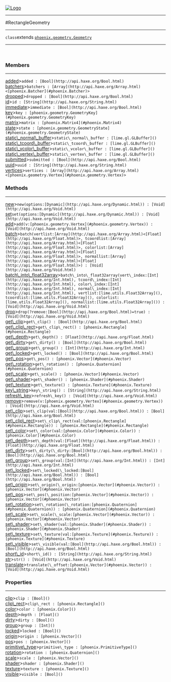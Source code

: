 
[![Logo](../../../images/logo.png)](../../../api/index.html)

---



#RectangleGeometry



---

`class`extends <code><span>[phoenix.geometry.Geometry]()</span></code>
<span class="meta">

</span>


---

&nbsp;
&nbsp;

<h3>Members</h3> <hr/><span class="member apipage">
            <a name="added"><a class="lift" href="#added">added</a></a><a title="inherited from phoenix.geometry.Geometry" class="tooltip inherited">&gt;</a><code class="signature apipage">added : [Bool](http://api.haxe.org/Bool.html)</code><br/></span>
        <span class="small_desc_flat"></span><span class="member apipage">
            <a name="batchers"><a class="lift" href="#batchers">batchers</a></a><a title="inherited from phoenix.geometry.Geometry" class="tooltip inherited">&gt;</a><code class="signature apipage">batchers : [Array](http://api.haxe.org/Array.html)&lt;[phoenix.Batcher](#phoenix.Batcher)&gt;</code><br/></span>
        <span class="small_desc_flat"></span><span class="member apipage">
            <a name="dropped"><a class="lift" href="#dropped">dropped</a></a><a title="inherited from phoenix.geometry.Geometry" class="tooltip inherited">&gt;</a><code class="signature apipage">dropped : [Bool](http://api.haxe.org/Bool.html)</code><br/></span>
        <span class="small_desc_flat"></span><span class="member apipage">
            <a name="id"><a class="lift" href="#id">id</a></a><a title="inherited from phoenix.geometry.Geometry" class="tooltip inherited">&gt;</a><code class="signature apipage">id : [String](http://api.haxe.org/String.html)</code><br/></span>
        <span class="small_desc_flat"></span><span class="member apipage">
            <a name="immediate"><a class="lift" href="#immediate">immediate</a></a><a title="inherited from phoenix.geometry.Geometry" class="tooltip inherited">&gt;</a><code class="signature apipage">immediate : [Bool](http://api.haxe.org/Bool.html)</code><br/></span>
        <span class="small_desc_flat"></span><span class="member apipage">
            <a name="key"><a class="lift" href="#key">key</a></a><a title="inherited from phoenix.geometry.Geometry" class="tooltip inherited">&gt;</a><code class="signature apipage">key : [phoenix.geometry.GeometryKey](#phoenix.geometry.GeometryKey)</code><br/></span>
        <span class="small_desc_flat"></span><span class="member apipage">
            <a name="matrix"><a class="lift" href="#matrix">matrix</a></a><a title="inherited from phoenix.geometry.Geometry" class="tooltip inherited">&gt;</a><code class="signature apipage">matrix : [phoenix.Matrix4](#phoenix.Matrix4)</code><br/></span>
        <span class="small_desc_flat"></span><span class="member apipage">
            <a name="state"><a class="lift" href="#state">state</a></a><a title="inherited from phoenix.geometry.Geometry" class="tooltip inherited">&gt;</a><code class="signature apipage">state : [phoenix.geometry.GeometryState](#phoenix.geometry.GeometryState)</code><br/></span>
        <span class="small_desc_flat"></span><span class="member apipage">
            <a name="static_normal_buffer"><a class="lift" href="#static_normal_buffer">static\_normal\_buffer</a></a><a title="inherited from phoenix.geometry.Geometry" class="tooltip inherited">&gt;</a><code class="signature apipage">static\_normal\_buffer : [lime.gl.GLBuffer]()</code><br/></span>
        <span class="small_desc_flat"></span><span class="member apipage">
            <a name="static_tcoord_buffer"><a class="lift" href="#static_tcoord_buffer">static\_tcoord\_buffer</a></a><a title="inherited from phoenix.geometry.Geometry" class="tooltip inherited">&gt;</a><code class="signature apipage">static\_tcoord\_buffer : [lime.gl.GLBuffer]()</code><br/></span>
        <span class="small_desc_flat"></span><span class="member apipage">
            <a name="static_vcolor_buffer"><a class="lift" href="#static_vcolor_buffer">static\_vcolor\_buffer</a></a><a title="inherited from phoenix.geometry.Geometry" class="tooltip inherited">&gt;</a><code class="signature apipage">static\_vcolor\_buffer : [lime.gl.GLBuffer]()</code><br/></span>
        <span class="small_desc_flat"></span><span class="member apipage">
            <a name="static_vertex_buffer"><a class="lift" href="#static_vertex_buffer">static\_vertex\_buffer</a></a><a title="inherited from phoenix.geometry.Geometry" class="tooltip inherited">&gt;</a><code class="signature apipage">static\_vertex\_buffer : [lime.gl.GLBuffer]()</code><br/></span>
        <span class="small_desc_flat"></span><span class="member apipage">
            <a name="submitted"><a class="lift" href="#submitted">submitted</a></a><a title="inherited from phoenix.geometry.Geometry" class="tooltip inherited">&gt;</a><code class="signature apipage">submitted : [Bool](http://api.haxe.org/Bool.html)</code><br/></span>
        <span class="small_desc_flat"></span><span class="member apipage">
            <a name="uuid"><a class="lift" href="#uuid">uuid</a></a><a title="inherited from phoenix.geometry.Geometry" class="tooltip inherited">&gt;</a><code class="signature apipage">uuid : [String](http://api.haxe.org/String.html)</code><br/></span>
        <span class="small_desc_flat"></span><span class="member apipage">
            <a name="vertices"><a class="lift" href="#vertices">vertices</a></a><a title="inherited from phoenix.geometry.Geometry" class="tooltip inherited">&gt;</a><code class="signature apipage">vertices : [Array](http://api.haxe.org/Array.html)&lt;[phoenix.geometry.Vertex](#phoenix.geometry.Vertex)&gt;</code><br/></span>
        <span class="small_desc_flat"></span>

<h3>Methods</h3> <hr/><span class="method apipage">
            <a name="new"><a class="lift" href="#new">new</a></a><a title="inherited from phoenix.geometry.Geometry" class="tooltip inherited">&gt;</a><code class="signature apipage">new(options:<span>[Dynamic](http://api.haxe.org/Dynamic.html)</span>) : [Void](http://api.haxe.org/Void.html)</code><br/><span class="small_desc_flat"></span>
        </span>
    <span class="method apipage">
            <a name="set"><a class="lift" href="#set">set</a></a><code class="signature apipage">set(options:<span>[Dynamic](http://api.haxe.org/Dynamic.html)</span>) : [Void](http://api.haxe.org/Void.html)</code><br/><span class="small_desc_flat"></span>
        </span>
    <span class="method apipage">
            <a name="add"><a class="lift" href="#add">add</a></a><a title="inherited from phoenix.geometry.Geometry" class="tooltip inherited">&gt;</a><code class="signature apipage">add(v:<span>[phoenix.geometry.Vertex](#phoenix.geometry.Vertex)</span>) : [Void](http://api.haxe.org/Void.html)</code><br/><span class="small_desc_flat"></span>
        </span>
    <span class="method apipage">
            <a name="batch"><a class="lift" href="#batch">batch</a></a><a title="inherited from phoenix.geometry.Geometry" class="tooltip inherited">&gt;</a><code class="signature apipage">batch(vertlist:<span>[Array](http://api.haxe.org/Array.html)&lt;[Float](http://api.haxe.org/Float.html)&gt;</span>, tcoordlist:<span>[Array](http://api.haxe.org/Array.html)&lt;[Float](http://api.haxe.org/Float.html)&gt;</span>, colorlist:<span>[Array](http://api.haxe.org/Array.html)&lt;[Float](http://api.haxe.org/Float.html)&gt;</span>, normallist:<span>[Array](http://api.haxe.org/Array.html)&lt;[Float](http://api.haxe.org/Float.html)&gt;</span>) : [Void](http://api.haxe.org/Void.html)</code><br/><span class="small_desc_flat"></span>
        </span>
    <span class="method apipage">
            <a name="batch_into_float32array"><a class="lift" href="#batch_into_float32array">batch\_into\_float32array</a></a><a title="inherited from phoenix.geometry.Geometry" class="tooltip inherited">&gt;</a><code class="signature apipage">batch\_into\_float32array(vert\_index:<span>[Int](http://api.haxe.org/Int.html)</span>, tcoord\_index:<span>[Int](http://api.haxe.org/Int.html)</span>, color\_index:<span>[Int](http://api.haxe.org/Int.html)</span>, normal\_index:<span>[Int](http://api.haxe.org/Int.html)</span>, vertlist:<span>[lime.utils.Float32Array]()</span>, tcoordlist:<span>[lime.utils.Float32Array]()</span>, colorlist:<span>[lime.utils.Float32Array]()</span>, normallist:<span>[lime.utils.Float32Array]()</span>) : [Void](http://api.haxe.org/Void.html)</code><br/><span class="small_desc_flat"></span>
        </span>
    <span class="method apipage">
            <a name="drop"><a class="lift" href="#drop">drop</a></a><a title="inherited from phoenix.geometry.Geometry" class="tooltip inherited">&gt;</a><code class="signature apipage">drop(?remove:<span>[Bool](http://api.haxe.org/Bool.html)=true</span>) : [Void](http://api.haxe.org/Void.html)</code><br/><span class="small_desc_flat"></span>
        </span>
    <span class="method apipage">
            <a name="get_clip"><a class="lift" href="#get_clip">get\_clip</a></a><a title="inherited from phoenix.geometry.Geometry" class="tooltip inherited">&gt;</a><code class="signature apipage">get\_clip() : [Bool](http://api.haxe.org/Bool.html)</code><br/><span class="small_desc_flat"></span>
        </span>
    <span class="method apipage">
            <a name="get_clip_rect"><a class="lift" href="#get_clip_rect">get\_clip\_rect</a></a><a title="inherited from phoenix.geometry.Geometry" class="tooltip inherited">&gt;</a><code class="signature apipage">get\_clip\_rect() : [phoenix.Rectangle](#phoenix.Rectangle)</code><br/><span class="small_desc_flat"></span>
        </span>
    <span class="method apipage">
            <a name="get_depth"><a class="lift" href="#get_depth">get\_depth</a></a><a title="inherited from phoenix.geometry.Geometry" class="tooltip inherited">&gt;</a><code class="signature apipage">get\_depth() : [Float](http://api.haxe.org/Float.html)</code><br/><span class="small_desc_flat"></span>
        </span>
    <span class="method apipage">
            <a name="get_dirty"><a class="lift" href="#get_dirty">get\_dirty</a></a><a title="inherited from phoenix.geometry.Geometry" class="tooltip inherited">&gt;</a><code class="signature apipage">get\_dirty() : [Bool](http://api.haxe.org/Bool.html)</code><br/><span class="small_desc_flat"></span>
        </span>
    <span class="method apipage">
            <a name="get_group"><a class="lift" href="#get_group">get\_group</a></a><a title="inherited from phoenix.geometry.Geometry" class="tooltip inherited">&gt;</a><code class="signature apipage">get\_group() : [Int](http://api.haxe.org/Int.html)</code><br/><span class="small_desc_flat"></span>
        </span>
    <span class="method apipage">
            <a name="get_locked"><a class="lift" href="#get_locked">get\_locked</a></a><a title="inherited from phoenix.geometry.Geometry" class="tooltip inherited">&gt;</a><code class="signature apipage">get\_locked() : [Bool](http://api.haxe.org/Bool.html)</code><br/><span class="small_desc_flat"></span>
        </span>
    <span class="method apipage">
            <a name="get_pos"><a class="lift" href="#get_pos">get\_pos</a></a><a title="inherited from phoenix.geometry.Geometry" class="tooltip inherited">&gt;</a><code class="signature apipage">get\_pos() : [phoenix.Vector](#phoenix.Vector)</code><br/><span class="small_desc_flat"></span>
        </span>
    <span class="method apipage">
            <a name="get_rotation"><a class="lift" href="#get_rotation">get\_rotation</a></a><a title="inherited from phoenix.geometry.Geometry" class="tooltip inherited">&gt;</a><code class="signature apipage">get\_rotation() : [phoenix.Quaternion](#phoenix.Quaternion)</code><br/><span class="small_desc_flat"></span>
        </span>
    <span class="method apipage">
            <a name="get_scale"><a class="lift" href="#get_scale">get\_scale</a></a><a title="inherited from phoenix.geometry.Geometry" class="tooltip inherited">&gt;</a><code class="signature apipage">get\_scale() : [phoenix.Vector](#phoenix.Vector)</code><br/><span class="small_desc_flat"></span>
        </span>
    <span class="method apipage">
            <a name="get_shader"><a class="lift" href="#get_shader">get\_shader</a></a><a title="inherited from phoenix.geometry.Geometry" class="tooltip inherited">&gt;</a><code class="signature apipage">get\_shader() : [phoenix.Shader](#phoenix.Shader)</code><br/><span class="small_desc_flat"></span>
        </span>
    <span class="method apipage">
            <a name="get_texture"><a class="lift" href="#get_texture">get\_texture</a></a><a title="inherited from phoenix.geometry.Geometry" class="tooltip inherited">&gt;</a><code class="signature apipage">get\_texture() : [phoenix.Texture](#phoenix.Texture)</code><br/><span class="small_desc_flat"></span>
        </span>
    <span class="method apipage">
            <a name="key_string"><a class="lift" href="#key_string">key\_string</a></a><a title="inherited from phoenix.geometry.Geometry" class="tooltip inherited">&gt;</a><code class="signature apipage">key\_string() : [String](http://api.haxe.org/String.html)</code><br/><span class="small_desc_flat"></span>
        </span>
    <span class="method apipage">
            <a name="refresh_key"><a class="lift" href="#refresh_key">refresh\_key</a></a><a title="inherited from phoenix.geometry.Geometry" class="tooltip inherited">&gt;</a><code class="signature apipage">refresh\_key() : [Void](http://api.haxe.org/Void.html)</code><br/><span class="small_desc_flat"></span>
        </span>
    <span class="method apipage">
            <a name="remove"><a class="lift" href="#remove">remove</a></a><a title="inherited from phoenix.geometry.Geometry" class="tooltip inherited">&gt;</a><code class="signature apipage">remove(v:<span>[phoenix.geometry.Vertex](#phoenix.geometry.Vertex)</span>) : [Void](http://api.haxe.org/Void.html)</code><br/><span class="small_desc_flat"></span>
        </span>
    <span class="method apipage">
            <a name="set_clip"><a class="lift" href="#set_clip">set\_clip</a></a><a title="inherited from phoenix.geometry.Geometry" class="tooltip inherited">&gt;</a><code class="signature apipage">set\_clip(val:<span>[Bool](http://api.haxe.org/Bool.html)</span>) : [Bool](http://api.haxe.org/Bool.html)</code><br/><span class="small_desc_flat"></span>
        </span>
    <span class="method apipage">
            <a name="set_clip_rect"><a class="lift" href="#set_clip_rect">set\_clip\_rect</a></a><a title="inherited from phoenix.geometry.Geometry" class="tooltip inherited">&gt;</a><code class="signature apipage">set\_clip\_rect(val:<span>[phoenix.Rectangle](#phoenix.Rectangle)</span>) : [phoenix.Rectangle](#phoenix.Rectangle)</code><br/><span class="small_desc_flat"></span>
        </span>
    <span class="method apipage">
            <a name="set_color"><a class="lift" href="#set_color">set\_color</a></a><a title="inherited from phoenix.geometry.Geometry" class="tooltip inherited">&gt;</a><code class="signature apipage">set\_color(val:<span>[phoenix.Color](#phoenix.Color)</span>) : [phoenix.Color](#phoenix.Color)</code><br/><span class="small_desc_flat"></span>
        </span>
    <span class="method apipage">
            <a name="set_depth"><a class="lift" href="#set_depth">set\_depth</a></a><a title="inherited from phoenix.geometry.Geometry" class="tooltip inherited">&gt;</a><code class="signature apipage">set\_depth(val:<span>[Float](http://api.haxe.org/Float.html)</span>) : [Float](http://api.haxe.org/Float.html)</code><br/><span class="small_desc_flat"></span>
        </span>
    <span class="method apipage">
            <a name="set_dirty"><a class="lift" href="#set_dirty">set\_dirty</a></a><a title="inherited from phoenix.geometry.Geometry" class="tooltip inherited">&gt;</a><code class="signature apipage">set\_dirty(\_dirty:<span>[Bool](http://api.haxe.org/Bool.html)</span>) : [Bool](http://api.haxe.org/Bool.html)</code><br/><span class="small_desc_flat"></span>
        </span>
    <span class="method apipage">
            <a name="set_group"><a class="lift" href="#set_group">set\_group</a></a><a title="inherited from phoenix.geometry.Geometry" class="tooltip inherited">&gt;</a><code class="signature apipage">set\_group(val:<span>[Int](http://api.haxe.org/Int.html)</span>) : [Int](http://api.haxe.org/Int.html)</code><br/><span class="small_desc_flat"></span>
        </span>
    <span class="method apipage">
            <a name="set_locked"><a class="lift" href="#set_locked">set\_locked</a></a><a title="inherited from phoenix.geometry.Geometry" class="tooltip inherited">&gt;</a><code class="signature apipage">set\_locked(\_locked:<span>[Bool](http://api.haxe.org/Bool.html)</span>) : [Bool](http://api.haxe.org/Bool.html)</code><br/><span class="small_desc_flat"></span>
        </span>
    <span class="method apipage">
            <a name="set_origin"><a class="lift" href="#set_origin">set\_origin</a></a><a title="inherited from phoenix.geometry.Geometry" class="tooltip inherited">&gt;</a><code class="signature apipage">set\_origin(\_origin:<span>[phoenix.Vector](#phoenix.Vector)</span>) : [phoenix.Vector](#phoenix.Vector)</code><br/><span class="small_desc_flat"></span>
        </span>
    <span class="method apipage">
            <a name="set_pos"><a class="lift" href="#set_pos">set\_pos</a></a><a title="inherited from phoenix.geometry.Geometry" class="tooltip inherited">&gt;</a><code class="signature apipage">set\_pos(\_position:<span>[phoenix.Vector](#phoenix.Vector)</span>) : [phoenix.Vector](#phoenix.Vector)</code><br/><span class="small_desc_flat"></span>
        </span>
    <span class="method apipage">
            <a name="set_rotation"><a class="lift" href="#set_rotation">set\_rotation</a></a><a title="inherited from phoenix.geometry.Geometry" class="tooltip inherited">&gt;</a><code class="signature apipage">set\_rotation(\_rotation:<span>[phoenix.Quaternion](#phoenix.Quaternion)</span>) : [phoenix.Quaternion](#phoenix.Quaternion)</code><br/><span class="small_desc_flat"></span>
        </span>
    <span class="method apipage">
            <a name="set_scale"><a class="lift" href="#set_scale">set\_scale</a></a><a title="inherited from phoenix.geometry.Geometry" class="tooltip inherited">&gt;</a><code class="signature apipage">set\_scale(\_scale:<span>[phoenix.Vector](#phoenix.Vector)</span>) : [phoenix.Vector](#phoenix.Vector)</code><br/><span class="small_desc_flat"></span>
        </span>
    <span class="method apipage">
            <a name="set_shader"><a class="lift" href="#set_shader">set\_shader</a></a><a title="inherited from phoenix.geometry.Geometry" class="tooltip inherited">&gt;</a><code class="signature apipage">set\_shader(val:<span>[phoenix.Shader](#phoenix.Shader)</span>) : [phoenix.Shader](#phoenix.Shader)</code><br/><span class="small_desc_flat"></span>
        </span>
    <span class="method apipage">
            <a name="set_texture"><a class="lift" href="#set_texture">set\_texture</a></a><a title="inherited from phoenix.geometry.Geometry" class="tooltip inherited">&gt;</a><code class="signature apipage">set\_texture(val:<span>[phoenix.Texture](#phoenix.Texture)</span>) : [phoenix.Texture](#phoenix.Texture)</code><br/><span class="small_desc_flat"></span>
        </span>
    <span class="method apipage">
            <a name="set_visible"><a class="lift" href="#set_visible">set\_visible</a></a><a title="inherited from phoenix.geometry.Geometry" class="tooltip inherited">&gt;</a><code class="signature apipage">set\_visible(val:<span>[Bool](http://api.haxe.org/Bool.html)</span>) : [Bool](http://api.haxe.org/Bool.html)</code><br/><span class="small_desc_flat"></span>
        </span>
    <span class="method apipage">
            <a name="short_id"><a class="lift" href="#short_id">short\_id</a></a><a title="inherited from phoenix.geometry.Geometry" class="tooltip inherited">&gt;</a><code class="signature apipage">short\_id() : [String](http://api.haxe.org/String.html)</code><br/><span class="small_desc_flat"></span>
        </span>
    <span class="method apipage">
            <a name="str"><a class="lift" href="#str">str</a></a><a title="inherited from phoenix.geometry.Geometry" class="tooltip inherited">&gt;</a><code class="signature apipage">str() : [Void](http://api.haxe.org/Void.html)</code><br/><span class="small_desc_flat"></span>
        </span>
    <span class="method apipage">
            <a name="translate"><a class="lift" href="#translate">translate</a></a><a title="inherited from phoenix.geometry.Geometry" class="tooltip inherited">&gt;</a><code class="signature apipage">translate(\_offset:<span>[phoenix.Vector](#phoenix.Vector)</span>) : [Void](http://api.haxe.org/Void.html)</code><br/><span class="small_desc_flat"></span>
        </span>
    

<h3>Properties</h3> <hr/><span class="property apipage">
            <a name="clip"><a class="lift" href="#clip">clip</a></a><a title="inherited from phoenix.geometry.Geometry" class="tooltip inherited">&gt;</a><code class="signature apipage">clip : [Bool]()</code><br/><span class="small_desc_flat"></span>
        </span><span class="property apipage">
            <a name="clip_rect"><a class="lift" href="#clip_rect">clip\_rect</a></a><a title="inherited from phoenix.geometry.Geometry" class="tooltip inherited">&gt;</a><code class="signature apipage">clip\_rect : [phoenix.Rectangle]()</code><br/><span class="small_desc_flat"></span>
        </span><span class="property apipage">
            <a name="color"><a class="lift" href="#color">color</a></a><a title="inherited from phoenix.geometry.Geometry" class="tooltip inherited">&gt;</a><code class="signature apipage">color : [phoenix.Color]()</code><br/><span class="small_desc_flat"></span>
        </span><span class="property apipage">
            <a name="depth"><a class="lift" href="#depth">depth</a></a><a title="inherited from phoenix.geometry.Geometry" class="tooltip inherited">&gt;</a><code class="signature apipage">depth : [Float]()</code><br/><span class="small_desc_flat"></span>
        </span><span class="property apipage">
            <a name="dirty"><a class="lift" href="#dirty">dirty</a></a><a title="inherited from phoenix.geometry.Geometry" class="tooltip inherited">&gt;</a><code class="signature apipage">dirty : [Bool]()</code><br/><span class="small_desc_flat"></span>
        </span><span class="property apipage">
            <a name="group"><a class="lift" href="#group">group</a></a><a title="inherited from phoenix.geometry.Geometry" class="tooltip inherited">&gt;</a><code class="signature apipage">group : [Int]()</code><br/><span class="small_desc_flat"></span>
        </span><span class="property apipage">
            <a name="locked"><a class="lift" href="#locked">locked</a></a><a title="inherited from phoenix.geometry.Geometry" class="tooltip inherited">&gt;</a><code class="signature apipage">locked : [Bool]()</code><br/><span class="small_desc_flat"></span>
        </span><span class="property apipage">
            <a name="origin"><a class="lift" href="#origin">origin</a></a><a title="inherited from phoenix.geometry.Geometry" class="tooltip inherited">&gt;</a><code class="signature apipage">origin : [phoenix.Vector]()</code><br/><span class="small_desc_flat"></span>
        </span><span class="property apipage">
            <a name="pos"><a class="lift" href="#pos">pos</a></a><a title="inherited from phoenix.geometry.Geometry" class="tooltip inherited">&gt;</a><code class="signature apipage">pos : [phoenix.Vector]()</code><br/><span class="small_desc_flat"></span>
        </span><span class="property apipage">
            <a name="primitive_type"><a class="lift" href="#primitive_type">primitive\_type</a></a><a title="inherited from phoenix.geometry.Geometry" class="tooltip inherited">&gt;</a><code class="signature apipage">primitive\_type : [phoenix.PrimitiveType]()</code><br/><span class="small_desc_flat"></span>
        </span><span class="property apipage">
            <a name="rotation"><a class="lift" href="#rotation">rotation</a></a><a title="inherited from phoenix.geometry.Geometry" class="tooltip inherited">&gt;</a><code class="signature apipage">rotation : [phoenix.Quaternion]()</code><br/><span class="small_desc_flat"></span>
        </span><span class="property apipage">
            <a name="scale"><a class="lift" href="#scale">scale</a></a><a title="inherited from phoenix.geometry.Geometry" class="tooltip inherited">&gt;</a><code class="signature apipage">scale : [phoenix.Vector]()</code><br/><span class="small_desc_flat"></span>
        </span><span class="property apipage">
            <a name="shader"><a class="lift" href="#shader">shader</a></a><a title="inherited from phoenix.geometry.Geometry" class="tooltip inherited">&gt;</a><code class="signature apipage">shader : [phoenix.Shader]()</code><br/><span class="small_desc_flat"></span>
        </span><span class="property apipage">
            <a name="texture"><a class="lift" href="#texture">texture</a></a><a title="inherited from phoenix.geometry.Geometry" class="tooltip inherited">&gt;</a><code class="signature apipage">texture : [phoenix.Texture]()</code><br/><span class="small_desc_flat"></span>
        </span><span class="property apipage">
            <a name="visible"><a class="lift" href="#visible">visible</a></a><a title="inherited from phoenix.geometry.Geometry" class="tooltip inherited">&gt;</a><code class="signature apipage">visible : [Bool]()</code><br/><span class="small_desc_flat"></span>
        </span>

&nbsp;
&nbsp;
&nbsp;
